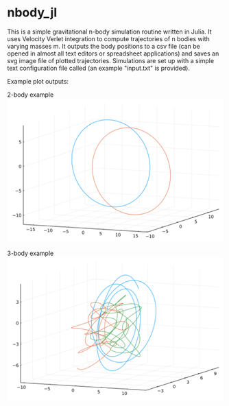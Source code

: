 # nbody_jl
This is a simple gravitational n-body simulation routine written in Julia. It uses Velocity Verlet integration to compute trajectories of n bodies with varying masses m. It outputs the body positions to a csv file (can be opened in almost all text editors or spreadsheet applications) and saves an svg image file of plotted trajectories. Simulations are set up with a simple text configuration file called (an example "input.txt" is provided).

Example plot outputs:

2-body example
![2_body_example](https://raw.githubusercontent.com/ilovematter/nbody_jl/f9fa3e6dbd704036233743ce21dbdbd4ecbace09/2_body_example.svg)

3-body example
![3_body_example](https://raw.githubusercontent.com/ilovematter/nbody_jl/5acf4d2681fd43893df5a9332697c28595f296b7/3_body_example.svg)
